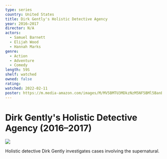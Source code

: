 ```yaml
---
type: series
country: United States
title: Dirk Gently's Holistic Detective Agency
year: 2016–2017
director: N/A
actors:
  - Samuel Barnett
  - Elijah Wood
  - Hannah Marks
genre:
  - Action
  - Adventure
  - Comedy
length: 59S
shelf: watched
owned: false
rating:
watched: 2022-02-11
poster: https://m.media-amazon.com/images/M/MV5BMTU3MDkzNzM5NF5BMl5BanBnXkFtZTgwMzEyNTgyMDI@._V1_SX300.jpg
---
```


# Dirk Gently's Holistic Detective Agency (2016–2017)

![](https://m.media-amazon.com/images/M/MV5BMTU3MDkzNzM5NF5BMl5BanBnXkFtZTgwMzEyNTgyMDI@._V1_SX300.jpg)

Holistic detective Dirk Gently investigates cases involving the supernatural.